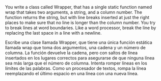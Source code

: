 You write a class called Wrapper, that has a single static function named wrap that takes two arguments, a string, and a column number. 
The function returns the string, but with line breaks inserted at just the right places to make sure that no line is longer than the column number. 
You try to break lines at word boundaries.
Like a word processor, break the line by replacing the last space in a line with a newline.


Escribe una clase llamada Wrapper, que tiene una única función estática llamada wrap que toma dos argumentos, una cadena y un número de columna. 
La función devuelve la cadena, pero con saltos de línea insertados en los lugares correctos para asegurarse de que ninguna línea sea más larga que el 
número de columna. Intenta romper líneas en los límites de las palabras.
Como un procesador de textos, rompa la línea reemplazando el último espacio en una línea con una nueva línea.
